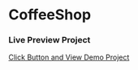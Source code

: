 # CoffeeShop

### Live Preview Project

[Click Button and View Demo Project](http://chiragsangwan.tech/Coffeewebsite/)
